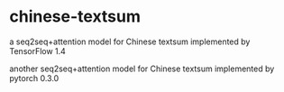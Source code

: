 # chinese-textsum
a seq2seq+attention model for Chinese textsum   implemented by TensorFlow 1.4

another seq2seq+attention model for Chinese textsum implemented by pytorch 0.3.0
